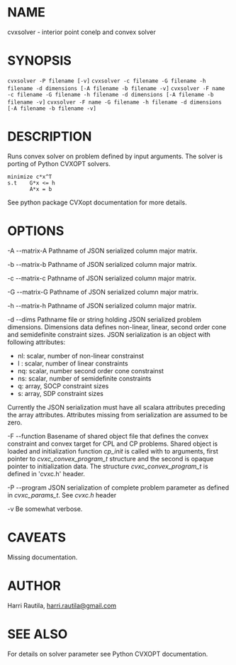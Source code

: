
# NAME

cvxsolver - interior point conelp and convex solver

# SYNOPSIS

`cvxsolver -P filename [-v]`
`cvxsolver -c filename -G filename -h filename -d dimensions [-A filename -b filename -v]`
`cvxsolver -F name -c filename -G filename -h filename -d dimensions [-A filename -b filename -v]`
`cvxsolver -F name -G filename -h filename -d dimensions [-A filename -b filename -v]`

# DESCRIPTION

Runs convex solver on problem defined by input arguments. The solver is porting of Python CVXOPT solvers.

    minimize c*x^T
    s.t    G*x <= h
           A*x = b

See python package CVXopt documentation for more details.

# OPTIONS

-A --matrix-A
  Pathname of JSON serialized column major matrix.

-b --matrix-b
  Pathname of JSON serialized column major matrix.

-c --matrix-c
  Pathname of JSON serialized column major matrix.

-G --matrix-G
  Pathname of JSON serialized column major matrix.

-h --matrix-h
  Pathname of JSON serialized column major matrix.

-d --dims
  Pathname file or string holding JSON serialized problem dimensions. Dimensions data defines non-linear, 
  linear, second order cone and semidefinite constraint sizes. JSON serialization is an object with 
  following attributes:

  - nl: scalar, number of non-linear constrainst
  - l : scalar, number of linear constraints
  - nq: scalar, number second order cone constrainst
  - ns: scalar, number of semidefinite constraints
  -  q: array, SOCP constraint sizes
  -  s: array, SDP constraint sizes
      
  Currently the JSON serialization must have all scalara attributes preceding the array attributes. Attributes
  missing from serialization are assumed to be zero.

  -F --function
  Basename of shared object file that defines the convex constraint and convex target for CPL and CP problems.
  Shared object is loaded and initialization function *cp_init* is called with to arguments, first pointer
  to *cvxc_convex_program_t* structure and the second is opaque pointer to initialization data. The structure
  *cvxc_convex_program_t* is defined in 'cvxc.h' header.
  
  -P --program
  JSON serialization of complete problem parameter as defined in *cvxc_params_t*. See *cvxc.h* header
  
  -v
  Be somewhat verbose.

# CAVEATS

Missing documentation.

# AUTHOR

Harri Rautila, <harri.rautila@gmail.com>

# SEE ALSO

For details on solver parameter see Python CVXOPT documentation.



